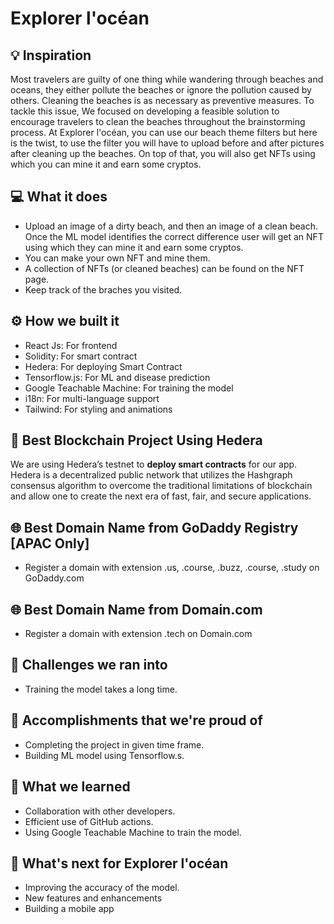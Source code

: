 # Explorer l'océan

## 💡 Inspiration

Most travelers are guilty of one thing while wandering through beaches and oceans, they either pollute the beaches or ignore the pollution caused by others. Cleaning the beaches is as necessary as preventive measures. To tackle this issue, We focused on developing a feasible solution to encourage travelers to clean the beaches throughout the brainstorming process. At Explorer l'océan, you can use our beach theme filters but here is the twist, to use the filter you will have to upload before and after pictures after cleaning up the beaches. On top of that, you will also get NFTs using which you can mine it and earn some cryptos.

## 💻 What it does

- Upload an image of a dirty beach, and then an image of a clean beach. Once the ML model identifies the correct difference user will get an NFT using which they can mine it and earn some cryptos.
- You can make your own NFT and mine them.
- A collection of NFTs (or cleaned beaches) can be found on the NFT page.
- Keep track of the braches you visited.
<!-- - Web app is available in multiple languages. -->

## ⚙️ How we built it

- React Js: For frontend
- Solidity: For smart contract
- Hedera: For deploying Smart Contract
- Tensorflow.js: For ML and disease prediction
- Google Teachable Machine: For training the model
- i18n: For multi-language support
- Tailwind: For styling and animations

## 🔐 Best Blockchain Project Using Hedera

We are using Hedera’s testnet to **deploy smart contracts** for our app. Hedera is a decentralized public network that utilizes the Hashgraph consensus algorithm to overcome the traditional limitations of blockchain and allow one to create the next era of fast, fair, and secure applications.

## 🌐 Best Domain Name from GoDaddy Registry [APAC Only]

- Register a domain with extension .us, .course, .buzz, .course, .study on GoDaddy.com

## 🌐 Best Domain Name from Domain.com

- Register a domain with extension .tech on Domain.com

## 🧠 Challenges we ran into

- Training the model takes a long time.

## 🏅 Accomplishments that we're proud of

- Completing the project in given time frame.
- Building ML model using Tensorflow.s.

## 📖 What we learned

- Collaboration with other developers.
- Efficient use of GitHub actions.
- Using Google Teachable Machine to train the model.

## 🚀 What's next for Explorer l'océan

- Improving the accuracy of the model.
- New features and enhancements
- Building a mobile app
